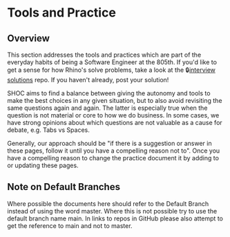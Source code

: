 # Tools and Practice

## Overview
This section addresses the tools and practices which are part of the everyday habits of being a Software Engineer at the 805th. If you'd like to get a sense for how Rhino's solve problems, take a look at the 🔒[interview solutions](TODO) repo. If you haven't already, post your solution!

SHOC aims to find a balance between giving the autonomy and tools to make the best choices in any given situation, but to also avoid revisiting the same questions again and again. The latter is especially true when the question is not material or core to how we do business. In some cases, we have strong opinions about which questions are not valuable as a cause for debate, e.g. Tabs vs Spaces.

Generally, our approach should be "if there is a suggestion or answer in these pages, follow it until you have a compelling reason not to". Once you have a compelling reason to change the practice document it by adding to or updating these pages.

## Note on Default Branches
Where possible the documents here should refer to the Default Branch instead of using the word master. Where this is not possible try to use the default branch name main. In links to repos in GitHub please also attempt to get the reference to main and not to master.